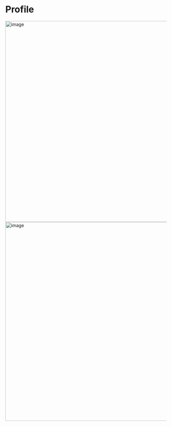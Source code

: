 # Profile
<img width="675" height="626" alt="image" src="https://github.com/user-attachments/assets/2cc90ad1-d179-46e0-bdff-765a4c328cbd" />
<img width="677" height="619" alt="image" src="https://github.com/user-attachments/assets/0544ec04-4649-4af8-bb49-8fe59d0f8522" />




